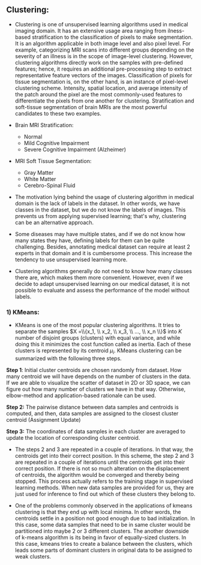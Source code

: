 
## Clustering:

* Clustering is one of unsupervised learning algorithms used in medical imaging domain. It has an extensive usage area ranging from ilness-based 
stratification to the classification of pixels to make segmentation. It is an algorithm applicable in both image level and also pixel level. For example,
categorizing MRI scans into different groups depending on the severity of an illness is in the scope of image-level clustering. However, clustering
algorithms directly work on the samples with pre-defined features; hence, it requires an additional pre-processing step to extract representative feature
vectors of the images. Classification of pixels for tissue segmentation is, on the other hand, is an instance of pixel-level clustering scheme. Intensity,
spatial location, and average intensity of the patch around the pixel are the most commonly-used features to differentiate the pixels from one another for
clustering. Stratification and soft-tissue segmentation of brain MRIs are the most powerful candidates to these two examples.

* Brain MRI Stratification:
  * Normal
  * Mild Cognitive Impairment
  * Severe Cognitive Impairment (Alzheimer)

* MRI Soft Tissue Segmentation:
  * Gray Matter
  * White Matter
  * Cerebro-Spinal Fluid


* The motivation lying behind the usage of clustering algorithm in medical domain is the lack of labels in the dataset. In other words, we have classes in 
the dataset, but we do not know the labels of images. This prevents us from applying supervised learning; that's why, clustering can be an alternative 
approach.

* Some diseases may have multiple states, and if we do not know how many states they have, defining labels for them can be quite challenging. Besides, 
annotating medical dataset can require at least 2 experts in that domain and it is cumbersome process. This increase the tendency to use unsupervised 
learning more. 

* Clustering algorithms generally do not need to know how many classes there are, which makes them more convenient. However, even if we decide to adapt
unsupervised learning on our medical dataset, it is not possible to evaluate and assess the performance of the model without labels.

### 1) KMeans:

* KMeans is one of the most popular clustering algorithms. It tries to separate the samples $X =\\{x_1, \\ x_2, \\ x_3, \\ ..., \\ x_n \\}$ into $K$ number of disjoint groups (clusters) with equal variance, and while doing this it minimizes the cost function called as inertia. Each of these clusters is represented by its centroid $\mu_i$. KMeans clustering can be summarized with the following three steps. 


**Step 1**: Initial cluster centroids are chosen randomly from dataset. How many centroid we will have depends on the number of clusters in the data. 
If we are able to visualize the scatter of dataset in 2D or 3D space, we can figure out how many number of clusters we have in that way. Otherwise, 
elbow-method and application-based rationale can be used. 

**Step 2:** The pairwise distance between data samples and centroids is computed, and then, data samples are assigned to the closest cluster centroid (Assignment Update)

**Step 3:** The coordinates of data samples in each cluster are averaged to update the location of corresponding cluster centroid.


* The steps 2 and 3 are repeated in a couple of iterations. In that way, the centroids get into their correct position. In this scheme, the step 2 and 3 are repeated in a couple of iterations until the centroids get into their correct position. If there is not so much alteration on the displacement of centroids, the algorithm would be converged and thereby being stopped. This process actually refers to the training stage in supervised learning methods. When new data samples are provided for us, they are just used for inference to find out which of these clusters they belong to. 

* One of the problems commonly observed in the applications of kmeans clustering is that they end up with local minima. In other words, the centroids settle in a position not good enough due to bad initialization. In this case, some data samples that need to be in same cluster would be partitioned into maybe 2 or 3 different clusters. The another downside of k-means algorithm is its being in favor of equally-sized clusters. In this case, kmeans tries to create a balance between the clusters, which leads some parts of dominant clusters in original data to be assigned to weak clusters.
